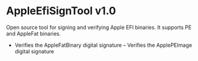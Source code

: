 AppleEfiSignTool v1.0
==============

Open source tool for signing and verifying Apple EFI binaries. It supports PE and AppleFat binaries.

- Verifies the AppleFatBinary digital signature 
– Verifies the ApplePEImage digital signature 
